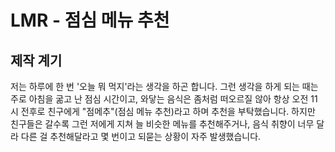 # LMR - 점심 메뉴 추천

## 제작 계기
저는 하루에 한 번 '오늘 뭐 먹지'라는 생각을 하곤 합니다. 그런 생각을 하게 되는 때는 주로 아침을 굶고 난 점심 시간이고, 와닿는 음식은 좀처럼 떠오르질 않아 항상 오전 11시 전후로 친구에게 "점메추"(점심 메뉴 추천)라고 하며 추천을 부탁했습니다. 하지만 친구들은 갈수록 그런 저에게 지쳐 늘 비슷한 메뉴를 추천해주거나, 음식 취향이 너무 달라 다른 걸 추천해달라고 몇 번이고 되묻는 상황이 자주 발생했습니다.

